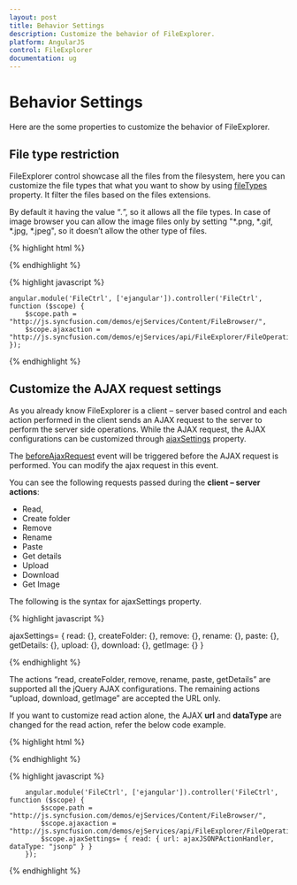 ```yaml
---
layout: post
title: Behavior Settings
description: Customize the behavior of FileExplorer.
platform: AngularJS
control: FileExplorer
documentation: ug
---
```


# Behavior Settings

Here are the some properties to customize the behavior of FileExplorer.

## File type restriction

FileExplorer control showcase all the files from the filesystem, here you can customize the file types that what you want to show by using [fileTypes](https://help.syncfusion.com/api/js/ejfileexplorer#members:filetypes) property. It filter the files based on the files extensions.

By default it having the value “*.*”, so it allows all the file types. In case of image browser you can allow the image files only by setting "*.png, *.gif, *.jpg, *.jpeg", so it doesn’t allow the other type of files.

{% highlight html %}

<div id="fileExplorer" ej-fileexplorer e-path="path" e-ajaxaction="ajaxaction" e-isresponsive="true" e-filetypes=".png, *.gif, *.jpg, *.jpeg" ></div>

{% endhighlight %}

{% highlight javascript %}

    angular.module('FileCtrl', ['ejangular']).controller('FileCtrl', function ($scope) {
        $scope.path = "http://js.syncfusion.com/demos/ejServices/Content/FileBrowser/",
        $scope.ajaxaction = "http://js.syncfusion.com/demos/ejServices/api/FileExplorer/FileOperations"
    });

{% endhighlight %}

## Customize the AJAX request settings

As you already know FileExplorer is a client – server based control and each action performed in the client sends an AJAX request to the server to perform the server side operations. While the AJAX request, the AJAX configurations can be customized through [ajaxSettings](https://help.syncfusion.com/api/js/ejfileexplorer#members:ajaxsettings) property.

The [beforeAjaxRequest](https://help.syncfusion.com/api/js/ejfileexplorer#events:beforeajaxrequest) event will be triggered before the AJAX request is performed. You can modify the ajax request in this event.

You can see the following requests passed during the **client – server actions**:

* Read, 
* Create folder
* Remove
* Rename
* Paste
* Get details
* Upload
* Download 
* Get Image

The following is the syntax for ajaxSettings property.

{% highlight javascript %}

   ajaxSettings= { read: {}, createFolder: {}, remove: {}, rename: {}, paste: {}, getDetails: {}, upload: {}, download: {}, getImage: {} }
   
{% endhighlight %}

The actions “read, createFolder, remove, rename, paste, getDetails” are supported all the jQuery AJAX configurations. The remaining actions “upload, download, getImage” are accepted the URL only.

If you want to customize read action alone, the AJAX **url** and **dataType** are changed for the read action, refer the below code example.

{% highlight html %}

<div id="fileExplorer" ej-fileexplorer e-path="path" e-ajaxaction="ajaxaction" e-ajaxsettings="ajaxSettings" ></div>

{% endhighlight %}

{% highlight javascript %}

        angular.module('FileCtrl', ['ejangular']).controller('FileCtrl', function ($scope) {
            $scope.path = "http://js.syncfusion.com/demos/ejServices/Content/FileBrowser/",
            $scope.ajaxaction = "http://js.syncfusion.com/demos/ejServices/api/FileExplorer/FileOperations",
            $scope.ajaxSettings= { read: { url: ajaxJSONPActionHandler, dataType: "jsonp" } }
        });
        
{% endhighlight %}


